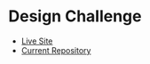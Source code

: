 #   Design Challenge

- [Live Site](https://adamrturman.github.io/coalition-design/)
- [Current Repository](https://github.com/adamrturman/coalition-design)